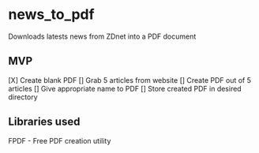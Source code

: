 # news_to_pdf
Downloads latests news from ZDnet into a PDF document

## MVP 
[X] Create blank PDF
[] Grab 5 articles from website 
[] Create PDF out of 5 articles
[] Give appropriate name to PDF 
[] Store created PDF in desired directory

## Libraries used

FPDF - Free PDF creation utility 


